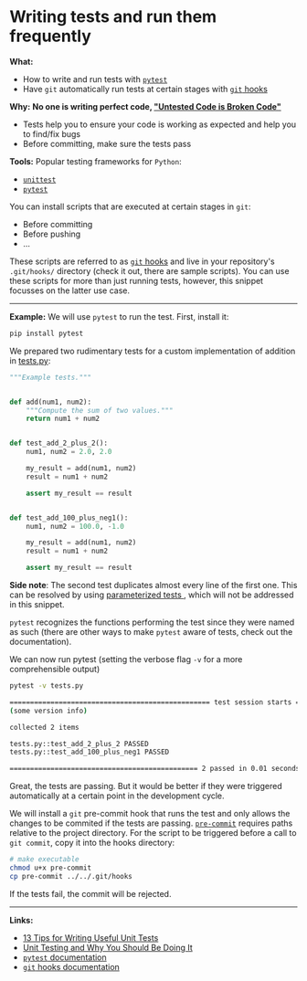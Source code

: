 # Writing tests and run them frequently

**What:**

- How to write and run tests with [`pytest`](https://docs.pytest.org/en/latest/)
- Have `git` automatically run tests at certain stages with [`git` hooks](https://git-scm.com/book/en/v2/Customizing-Git-Git-Hooks)

**Why:** 
**No one is writing perfect code, ["Untested Code is Broken Code"](https://plone.org/events/conferences/2007-naples/speakers/sessions/untested-code-is-broken-code)**

- Tests help you to ensure your code is working as expected and help you to find/fix bugs
- Before committing, make sure the tests pass

**Tools:** Popular testing frameworks for `Python`: 

- [`unittest`](https://docs.python.org/3/library/unittest.html)
- [`pytest`](https://docs.pytest.org/en/latest/)

You can install scripts that are executed at certain stages in `git`:

- Before committing
- Before pushing
- ...

These scripts are referred to as [`git` hooks](https://git-scm.com/book/en/v2/Customizing-Git-Git-Hooks) and live in your repository's `.git/hooks/` directory (check it out, there are sample scripts). You can use these scripts for more than just running tests, however, this snippet focusses on the latter use case.

---

**Example:** We will use `pytest` to run the test. First, install it:
```bash
pip install pytest
```

We prepared two rudimentary tests for a custom implementation of addition in [tests.py](tests.py):
```python
"""Example tests."""


def add(num1, num2):
    """Compute the sum of two values."""
    return num1 + num2


def test_add_2_plus_2():
    num1, num2 = 2.0, 2.0

    my_result = add(num1, num2)
    result = num1 + num2

    assert my_result == result


def test_add_100_plus_neg1():
    num1, num2 = 100.0, -1.0

    my_result = add(num1, num2)
    result = num1 + num2

    assert my_result == result
```
**Side note**: The second test duplicates almost every line of the first one. This can be resolved by using [ parameterized tests ](https://www.youtube.com/watch?v=2EGgtlf7BN0), which will not be addressed in this snippet.

`pytest` recognizes the functions performing the test since they were named as such (there are other ways to make `pytest` aware of tests, check out the documentation). 

We can now run pytest (setting the verbose flag `-v` for a more comprehensible output)
```bash
pytest -v tests.py
```
```bash
================================================= test session starts =================================================
(some version info)

collected 2 items                                                                                                     

tests.py::test_add_2_plus_2 PASSED                                                                              [ 50%]
tests.py::test_add_100_plus_neg1 PASSED                                                                         [100%]

============================================== 2 passed in 0.01 seconds ===============================================
```
Great, the tests are passing. But it would be better if they were triggered automatically at a certain point in the development cycle.

We will install a `git` pre-commit hook that runs the test and only allows the changes to be commited if the tests are passing. [`pre-commit`](pre-commit) requires paths relative to the project directory.
For the script to be triggered before a call to `git commit`, copy it into the hooks directory:
```bash
# make executable
chmod u+x pre-commit
cp pre-commit ../../.git/hooks
```

If the tests fail, the commit will be rejected.

---

**Links:**

- [13 Tips for Writing Useful Unit Tests](https://medium.com/better-programming/13-tips-for-writing-useful-unit-tests-ca20706b5368)
- [Unit Testing and Why You Should Be Doing It](https://medium.com/better-programming/unit-testing-and-why-you-should-be-doing-it-ab61407c53ce)
- [`pytest` documentation](https://docs.pytest.org/en/latest/)
- [`git` hooks documentation](https://git-scm.com/book/en/v2/Customizing-Git-Git-Hooks)
